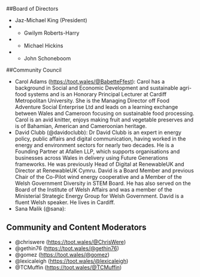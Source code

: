 ##Board of Directors

- Jaz-Michael King (President)
- - Gwilym Roberts-Harry
- - Michael Hickins
- - John Schoneboom

##Community Council

- Carol Adams (https://toot.wales/@BabetteFfest): Carol has a background in Social and Economic Development and sustainable agri-food systems and is an Honorary Principal Lecturer at Cardiff Metropolitan University. She is the Managing Director off Food Adventure Social Enterprise Ltd  and leads on a  learning exchange between Wales and Cameroon focusing on sustainable food processing. Carol is an avid knitter, enjoys making fruit and vegetable preserves and is of Bahamian, American and Cameroonian heritage.
- David Clubb (@davidoclubb): Dr David Clubb is an expert in energy policy, public affairs and digital communication, having worked in the energy and environment sectors for nearly two decades. He is a Founding Partner at Afallen LLP, which supports organisations and businesses across Wales in delivery using Future Generations frameworks. He was previously Head of Digital at RenewableUK and Director at RenewableUK Cymru. David is a Board Member and previous Chair of the Co-Pilot wind energy cooperative and a Member of the Welsh Government Diversity in STEM Board. He has also served on the Board of the Institute of Welsh Affairs and was a member of the Ministerial Strategic Energy Group for Welsh Government. David is a fluent Welsh speaker. He lives in Cardiff.
- Sana Malik (@sana): 

## Community and Content Moderators
- @chriswere (https://toot.wales/@ChrisWere)
- @gethin76 (https://toot.wales/@gethin76)
- @gomez (https://toot.wales/@gomez)
- @lexicaleigh (https://toot.wales/@lexicaleigh)
- @TCMuffin (https://toot.wales/@TCMuffin)
